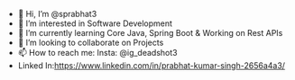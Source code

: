 - 👋 Hi, I’m @sprabhat3
- 👀 I’m interested in Software Development
- 🌱 I’m currently learning Core Java, Spring Boot & Working on Rest APIs
- 💞️ I’m looking to collaborate on Projects
- 📫 How to reach me: Insta: @ig_deadshot3
- Linked In:https://www.linkedin.com/in/prabhat-kumar-singh-2656a4a3/

<!---
sprabhat3/sprabhat3 is a ✨ special ✨ repository because its `README.md` (this file) appears on your GitHub profile.
You can click the Preview link to take a look at your changes.
--->

